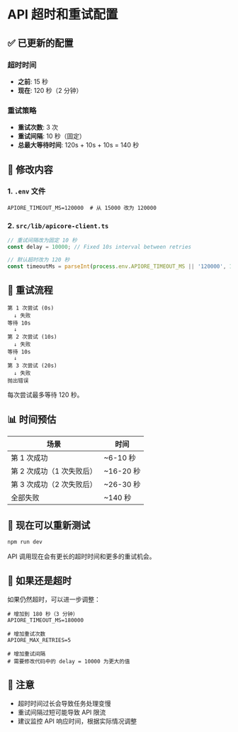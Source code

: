 # API 超时和重试配置

## ✅ 已更新的配置

### 超时时间
- **之前**: 15 秒
- **现在**: 120 秒（2 分钟）

### 重试策略
- **重试次数**: 3 次
- **重试间隔**: 10 秒（固定）
- **总最大等待时间**: 120s + 10s + 10s = 140 秒

## 📝 修改内容

### 1. `.env` 文件
```env
APIORE_TIMEOUT_MS=120000  # 从 15000 改为 120000
```

### 2. `src/lib/apicore-client.ts`
```typescript
// 重试间隔改为固定 10 秒
const delay = 10000; // Fixed 10s interval between retries

// 默认超时改为 120 秒
const timeoutMs = parseInt(process.env.APIORE_TIMEOUT_MS || '120000', 10);
```

## 🔄 重试流程

```
第 1 次尝试 (0s)
  ↓ 失败
等待 10s
  ↓
第 2 次尝试 (10s)
  ↓ 失败
等待 10s
  ↓
第 3 次尝试 (20s)
  ↓ 失败
抛出错误
```

每次尝试最多等待 120 秒。

## 📊 时间预估

| 场景 | 时间 |
|------|------|
| 第 1 次成功 | ~6-10 秒 |
| 第 2 次成功（1 次失败后） | ~16-20 秒 |
| 第 3 次成功（2 次失败后） | ~26-30 秒 |
| 全部失败 | ~140 秒 |

## 🚀 现在可以重新测试

```bash
npm run dev
```

API 调用现在会有更长的超时时间和更多的重试机会。

## 🔧 如果还是超时

如果仍然超时，可以进一步调整：

```env
# 增加到 180 秒（3 分钟）
APIORE_TIMEOUT_MS=180000

# 增加重试次数
APIORE_MAX_RETRIES=5

# 增加重试间隔
# 需要修改代码中的 delay = 10000 为更大的值
```

## 📌 注意

- 超时时间过长会导致任务处理变慢
- 重试间隔过短可能导致 API 限流
- 建议监控 API 响应时间，根据实际情况调整
